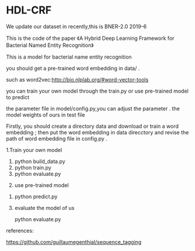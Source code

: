 # HDL-CRF

We update our dataset in recently,this is BNER-2.0   2019-6

This is the code of the paper 《A Hybrid Deep Learning Framework for Bacterial Named Entity Recognition》

This is  a model for bacterial name entity recognition

you should get a pre-trained  word embedding  in data/ .

such as word2vec:http://bio.nlplab.org/#word-vector-tools


you can train your own model through the train.py or use pre-trained model to predict 

the parameter file in model/config.py,you can adjust the parameter .
the model weights of ours in test file

Firstly, you should create a directory data and download or train a word embedding ; then put the word embedding in data direcctory and  revise the path of word embedding file in config.py .

1.Train your own model
  1) python build_data.py
  2) python train.py
  3) python evaluate.py
 
2. use pre-trained model
 1) python predict.py
 

3. evaluate the model of us

    python evaluate.py
    
    
  
references:

https://github.com/guillaumegenthial/sequence_tagging

